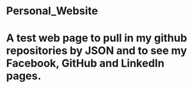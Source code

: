 # Personal_Website
# A test web page to pull in my github repositories by JSON and to see my Facebook, GitHub and LinkedIn pages.

